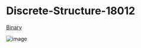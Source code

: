 # Discrete-Structure-18012
[Binary](https://github.com/ARSD-Bsc-Comp-Sci-2024/Discrete-Structure-18012/blob/main/Binarysearch.cpp)

![image](https://user-images.githubusercontent.com/104501813/170849562-fd30d5b3-27dc-49c3-afb2-9c6300ba51e9.png)
